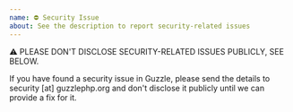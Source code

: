 ```yaml
---
name: ⛔ Security Issue
about: See the description to report security-related issues
---
```


⚠ PLEASE DON'T DISCLOSE SECURITY-RELATED ISSUES PUBLICLY, SEE BELOW.

If you have found a security issue in Guzzle, please send the details to
security [at] guzzlephp.org  and don't disclose it publicly until we can provide a
fix for it.
